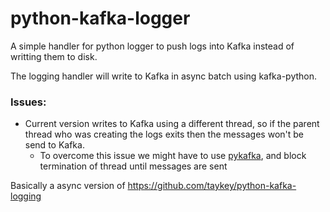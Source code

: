 # python-kafka-logger

A simple handler for python logger to push logs into Kafka instead of writting them to disk. 

The logging handler will write to Kafka in async batch using kafka-python.

### Issues:

* Current version writes to Kafka using a different thread, so if the parent thread who was creating the logs exits then the messages won't be send to Kafka. 
    - To overcome this issue we might have to use [pykafka](https://github.com/Parsely/pykafka), and block termination of thread until messages are sent

Basically a async version of https://github.com/taykey/python-kafka-logging 
